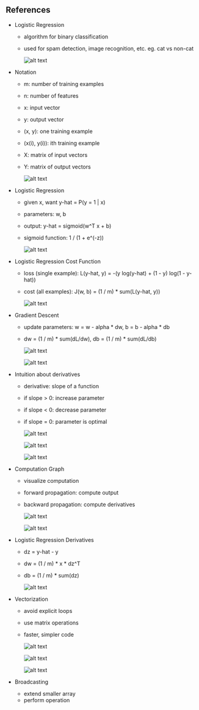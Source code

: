 ## References

- Logistic Regression

    -  algorithm for binary classification
    -  used for spam detection, image recognition, etc.
        eg. cat vs non-cat

        ![alt text](image.png)

- Notation

    -  m: number of training examples
    -  n: number of features
    -  x: input vector
    -  y: output vector
    -  (x, y): one training example
    -  (x(i), y(i)): ith training example
    -  X: matrix of input vectors
    -  Y: matrix of output vectors

        ![alt text](image-1.png)

- Logistic Regression

    - given x, want y-hat = P(y = 1 | x)
    - parameters: w, b
    - output: y-hat = sigmoid(w^T x + b)
    - sigmoid function: 1 / (1 + e^(-z))

        ![alt text](image-2.png)

- Logistic Regression Cost Function

    - loss (single example): L(y-hat, y) = -(y log(y-hat) + (1 - y) log(1 - y-hat))
    - cost (all examples): J(w, b) = (1 / m) * sum(L(y-hat, y))

        ![alt text](image-3.png)

- Gradient Descent

    - update parameters: w = w - alpha * dw, b = b - alpha * db
    - dw = (1 / m) * sum(dL/dw), db = (1 / m) * sum(dL/db)

        ![alt text](image-4.png)

        ![alt text](image-5.png)

- Intuition about derivatives

    - derivative: slope of a function
    - if slope > 0: increase parameter
    - if slope < 0: decrease parameter
    - if slope = 0: parameter is optimal

        ![alt text](image-6.png)

        ![alt text](image-7.png)

        ![alt text](image-8.png)

- Computation Graph

    - visualize computation
    - forward propagation: compute output
    - backward propagation: compute derivatives

        ![alt text](image-9.png)

        ![alt text](image-10.png)

- Logistic Regression Derivatives

    - dz = y-hat - y
    - dw = (1 / m) * x * dz^T
    - db = (1 / m) * sum(dz)

        ![alt text](image-12.png)

- Vectorization

    - avoid explicit loops
    - use matrix operations
    - faster, simpler code

        ![alt text](image-13.png)

        ![alt text](image-14.png)

        ![alt text](image-15.png)

- Broadcasting

    - extend smaller array
    - perform operation

        